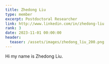 ```yaml
---
title: Zhedong Liu
type: member
excerpt: Postdoctoral Researcher
link: http://www.linkedin.com/in/zhedong-liu
rank: 3
date: 2023-11-01 00:00:00
header:
  teaser: /assets/images/zhedong_liu_200.png
---
```


Hi my name is Zhedong Liu.

